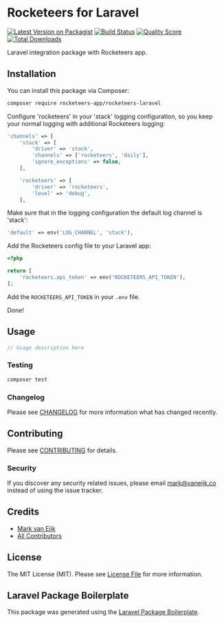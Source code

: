 # Rocketeers for Laravel

[![Latest Version on Packagist](https://img.shields.io/packagist/v/rocketeers-app/rocketeers-laravel.svg?style=flat-square)](https://packagist.org/packages/rocketeers-app/rocketeers-laravel)
[![Build Status](https://img.shields.io/travis/rocketeers-app/rocketeers-laravel/master.svg?style=flat-square)](https://travis-ci.org/rocketeers-app/rocketeers-laravel)
[![Quality Score](https://img.shields.io/scrutinizer/g/rocketeers-app/rocketeers-laravel.svg?style=flat-square)](https://scrutinizer-ci.com/g/rocketeers-app/rocketeers-laravel)
[![Total Downloads](https://img.shields.io/packagist/dt/rocketeers-app/rocketeers-laravel.svg?style=flat-square)](https://packagist.org/packages/rocketeers-app/rocketeers-laravel)

Laravel integration package with Rocketeers app.

## Installation

You can install this package via Composer:

```bash
composer require rocketeers-app/rocketeers-laravel
```

Configure 'rocketeers' in your 'stack' logging configuration, so you keep your normal logging with additional Rocketeers logging:

```php
'channels' => [
    'stack' => [
        'driver' => 'stack',
        'channels' => ['rocketeers', 'daily'],
        'ignore_exceptions' => false,
    ],

    'rocketeers' => [
        'driver' => 'rocketeers',
        'level' => 'debug',
    ],
```

Make sure that in the logging configuration the default log channel is 'stack':

```php
'default' => env('LOG_CHANNEL', 'stack'),
```

Add the Rocketeers config file to your Laravel app:

```php
<?php

return [
    'rocketeers.api_token' => env('ROCKETEERS_API_TOKEN'),
];
```

Add the `ROCKETEERS_API_TOKEN` in your `.env` file.

Done!

## Usage

``` php
// Usage description here
```

### Testing

``` bash
composer test
```

### Changelog

Please see [CHANGELOG](CHANGELOG.md) for more information what has changed recently.

## Contributing

Please see [CONTRIBUTING](CONTRIBUTING.md) for details.

### Security

If you discover any security related issues, please email mark@vaneijk.co instead of using the issue tracker.

## Credits

- [Mark van Eijk](https://github.com/markvaneijk)
- [All Contributors](../../contributors)

## License

The MIT License (MIT). Please see [License File](LICENSE.md) for more information.

## Laravel Package Boilerplate

This package was generated using the [Laravel Package Boilerplate](https://laravelpackageboilerplate.com).
